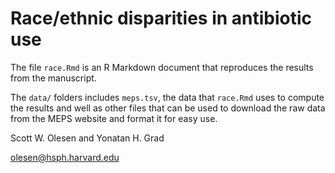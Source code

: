 # Race/ethnic disparities in antibiotic use

The file `race.Rmd` is an R Markdown document that reproduces the results from
the manuscript.

The `data/` folders includes `meps.tsv`, the data that `race.Rmd` uses to
compute the results and well as other files that can be used to download the
raw data from the MEPS website and format it for easy use.

Scott W. Olesen and Yonatan H. Grad

<olesen@hsph.harvard.edu>
